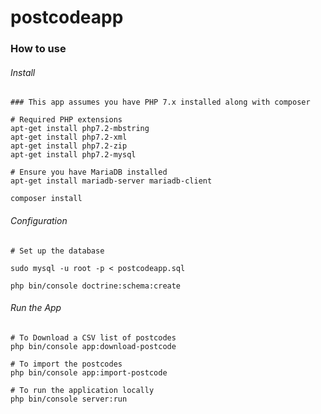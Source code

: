 # postcodeapp

### How to use

###### Install

```
### This app assumes you have PHP 7.x installed along with composer

# Required PHP extensions
apt-get install php7.2-mbstring
apt-get install php7.2-xml
apt-get install php7.2-zip
apt-get install php7.2-mysql

# Ensure you have MariaDB installed
apt-get install mariadb-server mariadb-client

composer install
```

###### Configuration

```
# Set up the database

sudo mysql -u root -p < postcodeapp.sql

php bin/console doctrine:schema:create
```

###### Run the App

```
# To Download a CSV list of postcodes
php bin/console app:download-postcode

# To import the postcodes
php bin/console app:import-postcode

# To run the application locally
php bin/console server:run

```
